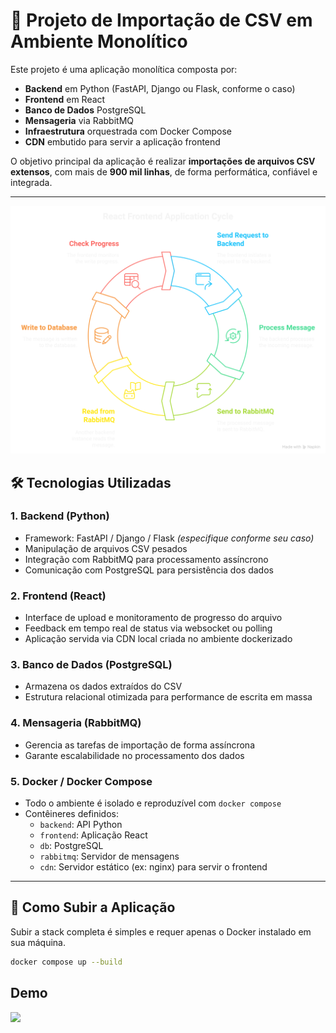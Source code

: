 # 🧩 Projeto de Importação de CSV em Ambiente Monolítico

Este projeto é uma aplicação monolítica composta por:

- **Backend** em Python (FastAPI, Django ou Flask, conforme o caso)
- **Frontend** em React
- **Banco de Dados** PostgreSQL
- **Mensageria** via RabbitMQ
- **Infraestrutura** orquestrada com Docker Compose
- **CDN** embutido para servir a aplicação frontend

O objetivo principal da aplicação é realizar **importações de arquivos CSV extensos**, com mais de **900 mil linhas**, de forma performática, confiável e integrada.

---

![](flow.svg)

## 🛠️ Tecnologias Utilizadas

### 1. Backend (Python)
- Framework: FastAPI / Django / Flask *(especifique conforme seu caso)*
- Manipulação de arquivos CSV pesados
- Integração com RabbitMQ para processamento assíncrono
- Comunicação com PostgreSQL para persistência dos dados

### 2. Frontend (React)
- Interface de upload e monitoramento de progresso do arquivo
- Feedback em tempo real de status via websocket ou polling
- Aplicação servida via CDN local criada no ambiente dockerizado

### 3. Banco de Dados (PostgreSQL)
- Armazena os dados extraídos do CSV
- Estrutura relacional otimizada para performance de escrita em massa

### 4. Mensageria (RabbitMQ)
- Gerencia as tarefas de importação de forma assíncrona
- Garante escalabilidade no processamento dos dados

### 5. Docker / Docker Compose
- Todo o ambiente é isolado e reproduzível com `docker compose`
- Contêineres definidos:
  - `backend`: API Python
  - `frontend`: Aplicação React
  - `db`: PostgreSQL
  - `rabbitmq`: Servidor de mensagens
  - `cdn`: Servidor estático (ex: nginx) para servir o frontend

---

## 🚀 Como Subir a Aplicação

Subir a stack completa é simples e requer apenas o Docker instalado em sua máquina.

```bash
docker compose up --build
```

## Demo
![](demonstracao.gif)